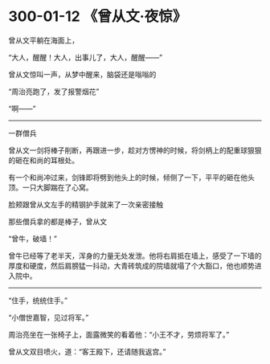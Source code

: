 # 300-01-12 《曾从文·夜惊》

曾从文平躺在海面上，

“大人，醒醒！大人，出事儿了，大人，醒醒——”

曾从文惊叫一声，从梦中醒来，脑袋还是嗡嗡的

“周治亮跑了，发了报警烟花”

“啊——”

***

一群僧兵

曾从文一剑将棒子削断，再跟进一步，趁对方愣神的时候，将剑柄上的配重球狠狠的砸在和尚的耳根处。

有一个和尚冲过来，剑锋即将劈到他头上的时候，倾侧了一下，平平的砸在他头顶。一只大脚踹在了心窝。

脸颊跟曾从文左手的精钢护手就来了一次亲密接触

那些僧兵拿的都是棒子，曾从文

“曾牛，破墙！”

曾牛已经等了老半天，浑身的力量无处发泄。他将右肩抵在墙上，感受了一下墙的厚度和硬度，然后肩膀猛一抖动，大青砖筑成的院墙就塌了个大豁口，他也顺势进入院中。

***

“住手，统统住手。”

“小僧世嘉智，见过将军。”

周治亮坐在一张椅子上，面露微笑的看着他：“小王不才，劳烦将军了。”

曾从文双目喷火，道：“客王殿下，还请随我返宫。”

